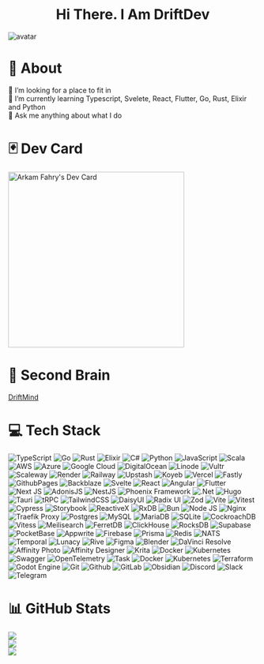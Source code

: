 <h1 align="center">
  Hi There. I Am DriftDev
</h1>

<div align="canter">
  <img src="https://github.com/driftdev/driftdev/assets/92285161/222f46ca-1a4d-4eb0-ba2b-e1f1ab6dfc45" alt="avatar"/>
</div>

# 💫 About
🤝 I’m looking for a place to fit in<br>
🌱 I’m currently learning Typescript, Svelete, React, Flutter, Go, Rust, Elixir and Python<br>
💬 Ask me anything about what I do<br>

# 🃏 Dev Card
<a href="https://app.daily.dev/arkamfahry"><img src="https://api.daily.dev/devcards/v2/92Tc0MIH5UarnguOUFTDJ.png?type=default&r=hte" width="356" alt="Arkam Fahry's Dev Card"/></a>

# 🧠 Second Brain
[DriftMind](https://driftdev.github.io/driftmind/)

# 💻 Tech Stack
![TypeScript](https://img.shields.io/badge/typescript-%23007ACC.svg?style=for-the-badge&logo=typescript&logoColor=white) 
![Go](https://img.shields.io/badge/go-%2300ADD8.svg?style=for-the-badge&logo=go&logoColor=white) 
![Rust](https://img.shields.io/badge/rust-%23000000.svg?style=for-the-badge&logo=rust&logoColor=white) 
![Elixir](https://img.shields.io/badge/elixir-%234B275F.svg?style=for-the-badge&logo=elixir&logoColor=white) 
![C#](https://img.shields.io/badge/c%23-%23239120.svg?style=for-the-badge&logo=csharp&logoColor=white) 
![Python](https://img.shields.io/badge/python-3776AB.svg?style=for-the-badge&logo=python&logoColor=white) 
![JavaScript](https://img.shields.io/badge/javascript-%23323330.svg?style=for-the-badge&logo=javascript&logoColor=%23F7DF1E) 
![Scala](https://img.shields.io/badge/scala-%23DC322F.svg?style=for-the-badge&logo=scala&logoColor=white) 
![AWS](https://img.shields.io/badge/AWS-232F3E.svg?style=for-the-badge&logo=amazonwebservices&logoColor=white) 
![Azure](https://img.shields.io/badge/azure-%230072C6.svg?style=for-the-badge&logo=microsoftazure&logoColor=white) 
![Google Cloud](https://img.shields.io/badge/googlecloud-4285F4.svg?style=for-the-badge&logo=googlecloud&logoColor=white) 
![DigitalOcean](https://img.shields.io/badge/digitalocean-0080FF.svg?style=for-the-badge&logo=digitalocean&logoColor=white) 
![Linode](https://img.shields.io/badge/linode-00A95C?style=for-the-badge&logo=linode&logoColor=white) 
![Vultr](https://img.shields.io/badge/Vultr-007BFC.svg?style=for-the-badge&logo=vultr) 
![Scaleway](https://img.shields.io/badge/SCALEWAY-%234f0599.svg?style=for-the-badge&logo=scaleway&logoColor=white) 
![Render](https://img.shields.io/badge/Render-%46E3B7.svg?style=for-the-badge&logo=render&logoColor=white) 
![Railway](https://img.shields.io/badge/railway-0B0D0E.svg?style=for-the-badge&logo=railway&logoColor=white) 
![Upstash](https://img.shields.io/badge/upstash-00E9A3.svg?style=for-the-badge&logo=upstash&logoColor=white) 
![Koyeb](https://img.shields.io/badge/koyeb-121212.svg?style=for-the-badge&logo=koyeb&logoColor=white) 
![Vercel](https://img.shields.io/badge/vercel-%23000000.svg?style=for-the-badge&logo=vercel&logoColor=white) 
![Fastly](https://img.shields.io/badge/fastly-FF282D.svg?style=for-the-badge&logo=fastly&logoColor=white) 
![GithubPages](https://img.shields.io/badge/github%20pages-121013?style=for-the-badge&logo=github&logoColor=white)
![Backblaze](https://img.shields.io/badge/backblaze-E21E29.svg?style=for-the-badge&logo=backblaze&logoColor=white)
![Svelte](https://img.shields.io/badge/svelte-%23f1413d.svg?style=for-the-badge&logo=svelte&logoColor=white) 
![React](https://img.shields.io/badge/react-%2320232a.svg?style=for-the-badge&logo=react&logoColor=%2361DAFB) 
![Angular](https://img.shields.io/badge/angular-%23DD0031.svg?style=for-the-badge&logo=angular&logoColor=white) 
![Flutter](https://img.shields.io/badge/Flutter-%2302569B.svg?style=for-the-badge&logo=Flutter&logoColor=white) 
![Next JS](https://img.shields.io/badge/Next-black?style=for-the-badge&logo=next.js&logoColor=white) 
![AdonisJS](https://img.shields.io/badge/adonisjs-%23220052.svg?style=for-the-badge&logo=adonisjs&logoColor=white) 
![NestJS](https://img.shields.io/badge/nestjs-%23E0234E.svg?style=for-the-badge&logo=nestjs&logoColor=white) 
![Phoenix Framework](https://img.shields.io/badge/phoenixframework-FD4F00.svg?style=for-the-badge&logo=phoenixframework&logoColor=white) 
![.Net](https://img.shields.io/badge/.NET-5C2D91?style=for-the-badge&logo=.net&logoColor=white) 
![Hugo](https://img.shields.io/badge/Hugo-black.svg?style=for-the-badge&logo=Hugo) 
![Tauri](https://img.shields.io/badge/tauri-%2324C8DB.svg?style=for-the-badge&logo=tauri&logoColor=%23FFFFFF) 
![tRPC](https://img.shields.io/badge/tRPC-%232596BE.svg?style=for-the-badge&logo=tRPC&logoColor=white)
![TailwindCSS](https://img.shields.io/badge/tailwindcss-%2338B2AC.svg?style=for-the-badge&logo=tailwind-css&logoColor=white) 
![DaisyUI](https://img.shields.io/badge/daisyui-5A0EF8?style=for-the-badge&logo=daisyui&logoColor=white) 
![Radix UI](https://img.shields.io/badge/radix%20ui-161618.svg?style=for-the-badge&logo=radix-ui&logoColor=white) 
![Zod](https://img.shields.io/badge/zod-%233068b7.svg?style=for-the-badge&logo=zod&logoColor=white) 
![Vite](https://img.shields.io/badge/vite-646CFF.svg?style=for-the-badge&logo=vite&logoColor=white) 
![Vitest](https://img.shields.io/badge/vitest-6E9F18.svg?style=for-the-badge&logo=vitest&logoColor=white) 
![Cypress](https://img.shields.io/badge/cypress-69D3A7.svg?style=for-the-badge&logo=cypress&logoColor=white) 
![Storybook](https://img.shields.io/badge/-Storybook-FF4785?style=for-the-badge&logo=storybook&logoColor=white) 
![ReactiveX](https://img.shields.io/badge/reactivex-B7178C.svg?style=for-the-badge&logo=reactivex&logoColor=white) 
![RxDB](https://img.shields.io/badge/rxdb-8D1F89.svg?style=for-the-badge&logo=rxdb&logoColor=white) 
![Bun](https://img.shields.io/badge/Bun-%23000000.svg?style=for-the-badge&logo=bun&logoColor=white) 
![Node JS](https://img.shields.io/badge/nodejs-5FA04E.svg?style=for-the-badge&logo=nodedotjs&logoColor=white) 
![Nginx](https://img.shields.io/badge/nginx-%23009639.svg?style=for-the-badge&logo=nginx&logoColor=white) 
![Traefik Proxy](https://img.shields.io/badge/traefikproxy-24A1C1.svg?style=for-the-badge&logo=traefikproxy&logoColor=white) 
![Postgres](https://img.shields.io/badge/postgres-%23316192.svg?style=for-the-badge&logo=postgresql&logoColor=white) 
![MySQL](https://img.shields.io/badge/mysql-4479A1.svg?style=for-the-badge&logo=mysql&logoColor=white) 
![MariaDB](https://img.shields.io/badge/MariaDB-003545?style=for-the-badge&logo=mariadb&logoColor=white) 
![SQLite](https://img.shields.io/badge/sqlite-%2307405e.svg?style=for-the-badge&logo=sqlite&logoColor=white) 
![CockroachDB](https://img.shields.io/badge/CockroachDB-6933FF?style=for-the-badge&logo=Cockroach%20Labs&logoColor=white) 
![Vitess](https://img.shields.io/badge/Vitess-F16728.svg?style=for-the-badge&logo=vitess&logoColor=white) 
![Meilisearch](https://img.shields.io/badge/Meilisearch-FF5CAA.svg?style=for-the-badge&logo=meilisearch&logoColor=white) 
![FerretDB](https://img.shields.io/badge/ferretdb-042133.svg?style=for-the-badge&logo=ferretdb&logoColor=white) 
![ClickHouse](https://img.shields.io/badge/clickhouse-FFCC01.svg?style=for-the-badge&logo=clickhouse&logoColor=white) 
![RocksDB](https://img.shields.io/badge/rocksdb-2A2A2A.svg?style=for-the-badge&logo=rocksdb&logoColor=white) 
![Supabase](https://img.shields.io/badge/Supabase-3ECF8E?style=for-the-badge&logo=supabase&logoColor=white) 
![PocketBase](https://img.shields.io/badge/pocketbase-B8DBE4.svg?style=for-the-badge&logo=pocketbase&logoColor=white) 
![Appwrite](https://img.shields.io/badge/appwrite-FD366E.svg?style=for-the-badge&logo=appwrite&logoColor=white) 
![Firebase](https://img.shields.io/badge/firebase-a08021?style=for-the-badge&logo=firebase&logoColor=ffcd34) 
![Prisma](https://img.shields.io/badge/Prisma-3982CE?style=for-the-badge&logo=Prisma&logoColor=white) 
![Redis](https://img.shields.io/badge/redis-%23DD0031.svg?style=for-the-badge&logo=redis&logoColor=white) 
![NATS](https://img.shields.io/badge/nats-27AAE1.svg?style=for-the-badge&logo=natsdotio&logoColor=white) 
![Temporal](https://img.shields.io/badge/Temporal-000000.svg?style=for-the-badge&logo=temporal&logoColor=white) 
![Lunacy](https://img.shields.io/badge/lunacy-179DE3.svg?style=for-the-badge&logo=lunacy&logoColor=white) 
![Rive](https://img.shields.io/badge/rive-1D1D1D.svg?style=for-the-badge&logo=rive&logoColor=white) 
![Figma](https://img.shields.io/badge/figma-%23F24E1E.svg?style=for-the-badge&logo=figma&logoColor=white) 
![Blender](https://img.shields.io/badge/blender-%23F5792A.svg?style=for-the-badge&logo=blender&logoColor=white)
![DaVinci Resolve](https://img.shields.io/badge/davinciresolve-233A51.svg?style=for-the-badge&logo=davinciresolve&logoColor=white)
![Affinity Photo](https://img.shields.io/badge/affinityphoto-%237E4DD2.svg?style=for-the-badge&logo=affinity-photo&logoColor=white) 
![Affinity Designer](https://img.shields.io/badge/affinity%20desginer-%231B72BE.svg?style=for-the-badge&logo=affinity-designer&logoColor=white)
![Krita](https://img.shields.io/badge/Krita-203759?style=for-the-badge&logo=krita&logoColor=EEF37B) 
![Docker](https://img.shields.io/badge/docker-%230db7ed.svg?style=for-the-badge&logo=docker&logoColor=white) 
![Kubernetes](https://img.shields.io/badge/kubernetes-%23326ce5.svg?style=for-the-badge&logo=kubernetes&logoColor=white) 
![Swagger](https://img.shields.io/badge/-Swagger-%23Clojure?style=for-the-badge&logo=swagger&logoColor=white) 
![OpenTelemetry](https://img.shields.io/badge/opentelemetry-000000.svg?style=for-the-badge&logo=opentelemetry&logoColor=white) 
![Task](https://img.shields.io/badge/task-29BEB0.svg?style=for-the-badge&logo=task&logoColor=white) 
![Docker](https://img.shields.io/badge/Docker-2496ED.svg?style=for-the-badge&logo=docker&logoColor=white) 
![Kubernetes](https://img.shields.io/badge/Kubernetes-326CE5.svg?style=for-the-badge&logo=kubernetes&logoColor=white) 
![Terraform](https://img.shields.io/badge/terraform-%235835CC.svg?style=for-the-badge&logo=terraform&logoColor=white) 
![Godot Engine](https://img.shields.io/badge/godotengine-478CBF.svg?style=for-the-badge&logo=godotengine&logoColor=white) 
![Git](https://img.shields.io/badge/Git-F05032.svg?style=for-the-badge&logo=git&logoColor=white) 
![Github](https://img.shields.io/badge/github-181717.svg?style=for-the-badge&logo=github&logoColor=white) 
![GitLab](https://img.shields.io/badge/gitlab-FC6D26.svg?style=for-the-badge&logo=gitlab&logoColor=white) 
![Obsidian](https://img.shields.io/badge/obsidian-7C3AED.svg?style=for-the-badge&logo=obsidian&logoColor=white) 
![Discord](https://img.shields.io/badge/Discord-5865F2.svg?style=for-the-badge&logo=discord&logoColor=white) 
![Slack](https://img.shields.io/badge/Slack-4A154B.svg?style=for-the-badge&logo=slack&logoColor=white) ![Telegram](https://img.shields.io/badge/Telegram-26A5E4.svg?style=for-the-badge&logo=telegram&logoColor=white) 

# 📊 GitHub Stats
![](https://github-readme-stats.vercel.app/api?username=driftdev&theme=dracula&hide_border=false&include_all_commits=true&count_private=true)<br/>
![](https://github-readme-streak-stats.herokuapp.com/?user=driftdev&theme=dracula&hide_border=false)<br/>
![](https://github-readme-stats.vercel.app/api/top-langs/?username=driftdev&theme=dracula&hide_border=false&include_all_commits=true&count_private=true&layout=compact)

<!-- Proudly created with GPRM ( https://gprm.itsvg.in ) -->
